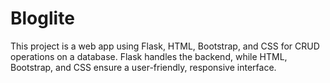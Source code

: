 # Bloglite
This project is a web app using Flask, HTML, Bootstrap, and CSS for CRUD operations on a database. Flask handles the backend, while HTML, Bootstrap, and CSS ensure a user-friendly, responsive interface.
